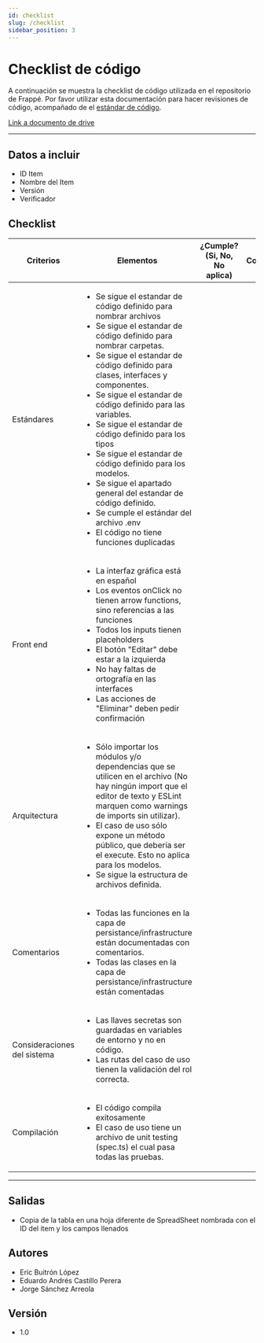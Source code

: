 ```yaml
---
id: checklist
slug: /checklist
sidebar_position: 3
---
```


# Checklist de código

A continuación se muestra la checklist de código utilizada en el repositorio de Frappé. Por favor utilizar esta documentación para hacer revisiones de código, acompañado de el [estándar de código](./code-standard).

[Link a documento de drive](https://docs.google.com/spreadsheets/d/1BTfYvNCsBmU54sY2hRHbU0hQRsxRtR4aCTtCfFbPxrI/edit?usp=sharing)

---

## Datos a incluir

- ID Item
- Nombre del Item
- Versión
- Verificador



## Checklist

| Criterios | Elementos | ¿Cumple? (Si, No, No aplica) | Comentarios |
| ----------------- | ----------------- | ----------------- | ----------------- |
| Estándares | <ul><li>Se sigue el estandar de código definido para nombrar archivos </li><li>Se sigue el estandar de código definido para nombrar carpetas.</li><li>Se sigue el estandar de código definido para clases, interfaces y componentes.</li><li>Se sigue el estandar de código definido para las variables.</li><li>Se sigue el estandar de código definido para los tipos</li><li>Se sigue el estandar de código definido para los modelos.</li><li>Se sigue el apartado general del estandar de código definido.</li><li>Se cumple el estándar del archivo .env</li><li>El código no tiene funciones duplicadas</li></ul> | | |
| Front end | <ul><li>La interfaz gráfica está en español</li><li>Los eventos onClick no tienen arrow functions, sino referencias a las funciones</li><li>Todos los inputs tienen placeholders</li><li>El botón "Editar" debe estar a la izquierda</li><li>No hay faltas de ortografía en las interfaces</li><li>Las acciones de "Eliminar" deben pedir confirmación</li></ul> | | |
| Arquitectura | <ul><li>Sólo importar los módulos y/o dependencias que se utilicen en el archivo (No hay ningún import que el editor de texto y ESLint marquen como warnings de imports sin utilizar).</li><li>El caso de uso sólo expone un método público, que debería ser el execute. Esto no aplica para los modelos.</li><li>Se sigue la estructura de archivos definida.</li></ul> | | |
| Comentarios | <ul><li>Todas las funciones en la capa de persistance/infrastructure están documentadas con comentarios.</li><li>Todas las clases en la capa de persistance/infrastructure están comentadas</li></ul> | | |
| Consideraciones del sistema | <ul><li>Las llaves secretas son guardadas en variables de entorno y no en código.</li><li>Las rutas del caso de uso tienen la validación del rol correcta.</li></ul> | | |
| Compilación | <ul><li>El código compila exitosamente</li><li>El caso de uso tiene un archivo de unit testing (spec.ts) el cual pasa todas las pruebas.</li></ul> | | |

---

## Salidas

- Copia de la tabla en una hoja diferente de SpreadSheet nombrada con el ID del item y los campos llenados

## Autores

- Eric Buitrón López
- Eduardo Andrés Castillo Perera
- Jorge Sánchez Arreola

## Versión

- 1.0

